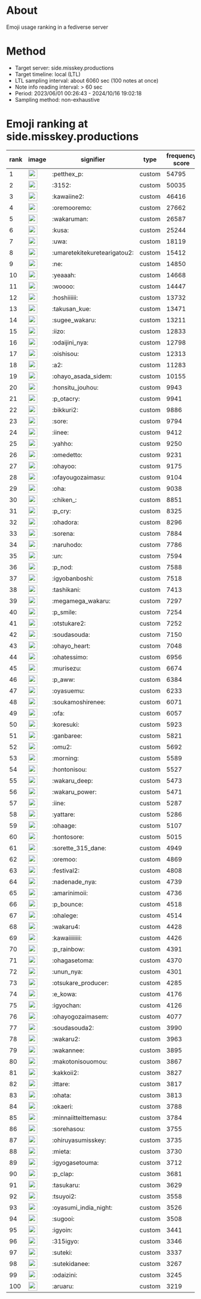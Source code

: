 # About
Emoji usage ranking in a fediverse server

# Method
- Target server: side.misskey.productions
- Target timeline: local (LTL)
- LTL sampling interval: about 6060 sec (100 notes at once)
- Note info reading interval: > 60 sec
- Period: 2023/06/01 00:26:43 - 2024/10/16 19:02:18 
- Sampling method: non-exhaustive

# Emoji ranking at side.misskey.productions

|rank|image|signifier|type|frequency score|
|----|----|----|----|----|
|1|<img height="24" src="https://side.misskey.productions/emoji/petthex_p.webp">|:petthex_p:|custom|54795|
|2|<img height="24" src="https://side.misskey.productions/emoji/3152.webp">|:3152:|custom|50035|
|3|<img height="24" src="https://side.misskey.productions/emoji/kawaiine2.webp">|:kawaiine2:|custom|46416|
|4|<img height="24" src="https://side.misskey.productions/emoji/oremooremo.webp">|:oremooremo:|custom|27662|
|5|<img height="24" src="https://side.misskey.productions/emoji/wakaruman.webp">|:wakaruman:|custom|26587|
|6|<img height="24" src="https://side.misskey.productions/emoji/kusa.webp">|:kusa:|custom|25244|
|7|<img height="24" src="https://side.misskey.productions/emoji/uwa.webp">|:uwa:|custom|18119|
|8|<img height="24" src="https://side.misskey.productions/emoji/umaretekitekuretearigatou2.webp">|:umaretekitekuretearigatou2:|custom|15412|
|9|<img height="24" src="https://side.misskey.productions/emoji/ne.webp">|:ne:|custom|14850|
|10|<img height="24" src="https://side.misskey.productions/emoji/yeaaah.webp">|:yeaaah:|custom|14668|
|11|<img height="24" src="https://side.misskey.productions/emoji/woooo.webp">|:woooo:|custom|14447|
|12|<img height="24" src="https://side.misskey.productions/emoji/hoshiiiiii.webp">|:hoshiiiiii:|custom|13732|
|13|<img height="24" src="https://side.misskey.productions/emoji/takusan_kue.webp">|:takusan_kue:|custom|13471|
|14|<img height="24" src="https://side.misskey.productions/emoji/sugee_wakaru.webp">|:sugee_wakaru:|custom|13211|
|15|<img height="24" src="https://side.misskey.productions/emoji/iizo.webp">|:iizo:|custom|12833|
|16|<img height="24" src="https://side.misskey.productions/emoji/odaijini_nya.webp">|:odaijini_nya:|custom|12798|
|17|<img height="24" src="https://side.misskey.productions/emoji/oishisou.webp">|:oishisou:|custom|12313|
|18|<img height="24" src="https://side.misskey.productions/emoji/a2.webp">|:a2:|custom|11283|
|19|<img height="24" src="https://side.misskey.productions/emoji/ohayo_asada_sidem.webp">|:ohayo_asada_sidem:|custom|10155|
|20|<img height="24" src="https://side.misskey.productions/emoji/honsitu_jouhou.webp">|:honsitu_jouhou:|custom|9943|
|21|<img height="24" src="https://side.misskey.productions/emoji/p_otacry.webp">|:p_otacry:|custom|9941|
|22|<img height="24" src="https://side.misskey.productions/emoji/bikkuri2.webp">|:bikkuri2:|custom|9886|
|23|<img height="24" src="https://side.misskey.productions/emoji/sore.webp">|:sore:|custom|9794|
|24|<img height="24" src="https://side.misskey.productions/emoji/iinee.webp">|:iinee:|custom|9412|
|25|<img height="24" src="https://side.misskey.productions/emoji/yahho.webp">|:yahho:|custom|9250|
|26|<img height="24" src="https://side.misskey.productions/emoji/omedetto.webp">|:omedetto:|custom|9231|
|27|<img height="24" src="https://side.misskey.productions/emoji/ohayoo.webp">|:ohayoo:|custom|9175|
|28|<img height="24" src="https://side.misskey.productions/emoji/ofayougozaimasu.webp">|:ofayougozaimasu:|custom|9104|
|29|<img height="24" src="https://side.misskey.productions/emoji/oha.webp">|:oha:|custom|9038|
|30|<img height="24" src="https://side.misskey.productions/emoji/chiken_.webp">|:chiken_:|custom|8851|
|31|<img height="24" src="https://side.misskey.productions/emoji/p_cry.webp">|:p_cry:|custom|8325|
|32|<img height="24" src="https://side.misskey.productions/emoji/ohadora.webp">|:ohadora:|custom|8296|
|33|<img height="24" src="https://side.misskey.productions/emoji/sorena.webp">|:sorena:|custom|7884|
|34|<img height="24" src="https://side.misskey.productions/emoji/naruhodo.webp">|:naruhodo:|custom|7786|
|35|<img height="24" src="https://side.misskey.productions/emoji/un.webp">|:un:|custom|7594|
|36|<img height="24" src="https://side.misskey.productions/emoji/p_nod.webp">|:p_nod:|custom|7588|
|37|<img height="24" src="https://side.misskey.productions/emoji/igyobanboshi.webp">|:igyobanboshi:|custom|7518|
|38|<img height="24" src="https://side.misskey.productions/emoji/tashikani.webp">|:tashikani:|custom|7413|
|39|<img height="24" src="https://side.misskey.productions/emoji/megamega_wakaru.webp">|:megamega_wakaru:|custom|7297|
|40|<img height="24" src="https://side.misskey.productions/emoji/p_smile.webp">|:p_smile:|custom|7254|
|41|<img height="24" src="https://side.misskey.productions/emoji/otstukare2.webp">|:otstukare2:|custom|7252|
|42|<img height="24" src="https://side.misskey.productions/emoji/soudasouda.webp">|:soudasouda:|custom|7150|
|43|<img height="24" src="https://side.misskey.productions/emoji/ohayo_heart.webp">|:ohayo_heart:|custom|7048|
|44|<img height="24" src="https://side.misskey.productions/emoji/ohatessimo.webp">|:ohatessimo:|custom|6956|
|45|<img height="24" src="https://side.misskey.productions/emoji/murisezu.webp">|:murisezu:|custom|6674|
|46|<img height="24" src="https://side.misskey.productions/emoji/p_aww.webp">|:p_aww:|custom|6384|
|47|<img height="24" src="https://side.misskey.productions/emoji/oyasuemu.webp">|:oyasuemu:|custom|6233|
|48|<img height="24" src="https://side.misskey.productions/emoji/soukamoshirenee.webp">|:soukamoshirenee:|custom|6071|
|49|<img height="24" src="https://side.misskey.productions/emoji/ofa.webp">|:ofa:|custom|6057|
|50|<img height="24" src="https://side.misskey.productions/emoji/koresuki.webp">|:koresuki:|custom|5923|
|51|<img height="24" src="https://side.misskey.productions/emoji/ganbaree.webp">|:ganbaree:|custom|5821|
|52|<img height="24" src="https://side.misskey.productions/emoji/omu2.webp">|:omu2:|custom|5692|
|53|<img height="24" src="https://side.misskey.productions/emoji/morning.webp">|:morning:|custom|5589|
|54|<img height="24" src="https://side.misskey.productions/emoji/hontonisou.webp">|:hontonisou:|custom|5527|
|55|<img height="24" src="https://side.misskey.productions/emoji/wakaru_deep.webp">|:wakaru_deep:|custom|5473|
|56|<img height="24" src="https://side.misskey.productions/emoji/wakaru_power.webp">|:wakaru_power:|custom|5471|
|57|<img height="24" src="https://side.misskey.productions/emoji/iine.webp">|:iine:|custom|5287|
|58|<img height="24" src="https://side.misskey.productions/emoji/yattare.webp">|:yattare:|custom|5286|
|59|<img height="24" src="https://side.misskey.productions/emoji/ohaage.webp">|:ohaage:|custom|5107|
|60|<img height="24" src="https://side.misskey.productions/emoji/hontosore.webp">|:hontosore:|custom|5015|
|61|<img height="24" src="https://side.misskey.productions/emoji/sorette_315_dane.webp">|:sorette_315_dane:|custom|4949|
|62|<img height="24" src="https://side.misskey.productions/emoji/oremoo.webp">|:oremoo:|custom|4869|
|63|<img height="24" src="https://side.misskey.productions/emoji/festival2.webp">|:festival2:|custom|4808|
|64|<img height="24" src="https://side.misskey.productions/emoji/nadenade_nya.webp">|:nadenade_nya:|custom|4739|
|65|<img height="24" src="https://side.misskey.productions/emoji/amarinimoii.webp">|:amarinimoii:|custom|4736|
|66|<img height="24" src="https://side.misskey.productions/emoji/p_bounce.webp">|:p_bounce:|custom|4518|
|67|<img height="24" src="https://side.misskey.productions/emoji/ohalege.webp">|:ohalege:|custom|4514|
|68|<img height="24" src="https://side.misskey.productions/emoji/wakaru4.webp">|:wakaru4:|custom|4428|
|69|<img height="24" src="https://side.misskey.productions/emoji/kawaiiiiiiii.webp">|:kawaiiiiiiii:|custom|4426|
|70|<img height="24" src="https://side.misskey.productions/emoji/p_rainbow.webp">|:p_rainbow:|custom|4391|
|71|<img height="24" src="https://side.misskey.productions/emoji/ohagasetoma.webp">|:ohagasetoma:|custom|4370|
|72|<img height="24" src="https://side.misskey.productions/emoji/unun_nya.webp">|:unun_nya:|custom|4301|
|73|<img height="24" src="https://side.misskey.productions/emoji/otsukare_producer.webp">|:otsukare_producer:|custom|4285|
|74|<img height="24" src="https://side.misskey.productions/emoji/e_kowa.webp">|:e_kowa:|custom|4176|
|75|<img height="24" src="https://side.misskey.productions/emoji/igyochan.webp">|:igyochan:|custom|4126|
|76|<img height="24" src="https://side.misskey.productions/emoji/ohayogozaimasem.webp">|:ohayogozaimasem:|custom|4077|
|77|<img height="24" src="https://side.misskey.productions/emoji/soudasouda2.webp">|:soudasouda2:|custom|3990|
|78|<img height="24" src="https://side.misskey.productions/emoji/wakaru2.webp">|:wakaru2:|custom|3963|
|79|<img height="24" src="https://side.misskey.productions/emoji/wakannee.webp">|:wakannee:|custom|3895|
|80|<img height="24" src="https://side.misskey.productions/emoji/makotonisouomou.webp">|:makotonisouomou:|custom|3867|
|81|<img height="24" src="https://side.misskey.productions/emoji/kakkoii2.webp">|:kakkoii2:|custom|3827|
|82|<img height="24" src="https://side.misskey.productions/emoji/ittare.webp">|:ittare:|custom|3817|
|83|<img height="24" src="https://side.misskey.productions/emoji/ohata.webp">|:ohata:|custom|3813|
|84|<img height="24" src="https://side.misskey.productions/emoji/okaeri.webp">|:okaeri:|custom|3788|
|85|<img height="24" src="https://side.misskey.productions/emoji/minnaiitteittemasu.webp">|:minnaiitteittemasu:|custom|3784|
|86|<img height="24" src="https://side.misskey.productions/emoji/sorehasou.webp">|:sorehasou:|custom|3755|
|87|<img height="24" src="https://side.misskey.productions/emoji/ohiruyasumisskey.webp">|:ohiruyasumisskey:|custom|3735|
|88|<img height="24" src="https://side.misskey.productions/emoji/mieta.webp">|:mieta:|custom|3730|
|89|<img height="24" src="https://side.misskey.productions/emoji/igyogasetouma.webp">|:igyogasetouma:|custom|3712|
|90|<img height="24" src="https://side.misskey.productions/emoji/p_clap.webp">|:p_clap:|custom|3681|
|91|<img height="24" src="https://side.misskey.productions/emoji/tasukaru.webp">|:tasukaru:|custom|3629|
|92|<img height="24" src="https://side.misskey.productions/emoji/tsuyoi2.webp">|:tsuyoi2:|custom|3558|
|93|<img height="24" src="https://side.misskey.productions/emoji/oyasumi_india_night.webp">|:oyasumi_india_night:|custom|3526|
|94|<img height="24" src="https://side.misskey.productions/emoji/sugooi.webp">|:sugooi:|custom|3508|
|95|<img height="24" src="https://side.misskey.productions/emoji/igyoin.webp">|:igyoin:|custom|3441|
|96|<img height="24" src="https://side.misskey.productions/emoji/315igyo.webp">|:315igyo:|custom|3346|
|97|<img height="24" src="https://side.misskey.productions/emoji/suteki.webp">|:suteki:|custom|3337|
|98|<img height="24" src="https://side.misskey.productions/emoji/sutekidanee.webp">|:sutekidanee:|custom|3267|
|99|<img height="24" src="https://side.misskey.productions/emoji/odaizini.webp">|:odaizini:|custom|3245|
|100|<img height="24" src="https://side.misskey.productions/emoji/aruaru.webp">|:aruaru:|custom|3219|
